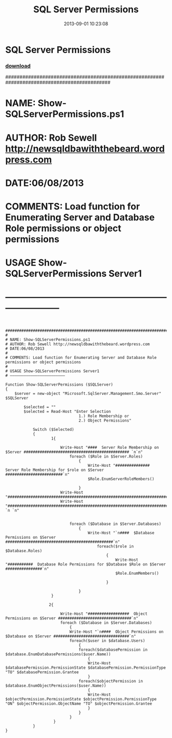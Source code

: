 ﻿---
pid:            4432
parent:         0
children:       
poster:         Rob Sewell
title:          SQL Server Permissions
date:           2013-09-01 10:23:08
description:      #############################################################################################
#
# NAME: Show-SQLServerPermissions.ps1
# AUTHOR: Rob Sewell http://newsqldbawiththebeard.wordpress.com
# DATE:06/08/2013
#
# COMMENTS: Load function for Enumerating Server and Database Role permissions or object permissions
#
# USAGE Show-SQLServerPermissions Server1
# ————————————————————————
format:         posh
---

# SQL Server Permissions

### [download](4432.ps1)  

  #############################################################################################
#
# NAME: Show-SQLServerPermissions.ps1
# AUTHOR: Rob Sewell http://newsqldbawiththebeard.wordpress.com
# DATE:06/08/2013
#
# COMMENTS: Load function for Enumerating Server and Database Role permissions or object permissions
#
# USAGE Show-SQLServerPermissions Server1
# ————————————————————————

```posh

  #############################################################################################
#
# NAME: Show-SQLServerPermissions.ps1
# AUTHOR: Rob Sewell http://newsqldbawiththebeard.wordpress.com
# DATE:06/08/2013
#
# COMMENTS: Load function for Enumerating Server and Database Role permissions or object permissions
#
# USAGE Show-SQLServerPermissions Server1
# ————————————————————————

Function Show-SQLServerPermissions ($SQLServer) 
{
    $server = new-object "Microsoft.SqlServer.Management.Smo.Server" $SQLServer

        $selected = "" 
        $selected = Read-Host "Enter Selection 
                                1.) Role Membership or 
                                2.) Object Permissions"
    
            Switch ($Selected)
            {
                    1{
    
                        Write-Host "####  Server Role Membership on $Server ############################################## `n`n"
                            foreach ($Role in $Server.Roles)
                                {
                                    Write-Host "###############  Server Role Membership for $role on $Server #########################`n" 
                                    $Role.EnumServerRoleMembers()

                                }
                        Write-Host "######################################################################################" 
                        Write-Host "######################################################################################`n `n `n" 


                            foreach ($Database in $Server.Databases)
                                {
                                    Write-Host "`n####  $Database Permissions on $Server ###############################################`n" 
                                        foreach($role in $Database.Roles)
                                            {
                                                Write-Host "###########  Database Role Permissions for $Database $Role on $Server ################`n"
                                                $Role.EnumMembers()

                                            }

                                }
                    } 

                   2{

                        Write-Host "##################  Object Permissions on $Server ################################`n"
                        foreach ($Database in $Server.Databases)
                            {
                            Write-Host "`n####  Object Permissions on $Database on $Server #################################`n"
                            foreach($user in $database.Users)
                                {
                                foreach($databasePermission in $database.EnumDatabasePermissions($user.Name))
                                    {
                                    Write-Host $databasePermission.PermissionState $databasePermission.PermissionType "TO" $databasePermission.Grantee
                                    }
                                foreach($objectPermission in $database.EnumObjectPermissions($user.Name))
                                    {
                                    Write-Host $objectPermission.PermissionState $objectPermission.PermissionType "ON" $objectPermission.ObjectName "TO" $objectPermission.Grantee
                                    }
                                }
                            }
                     }
            }
}

```
